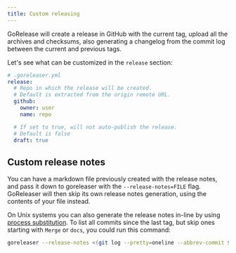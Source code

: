 ```yaml
---
title: Custom releasing
---
```


GoRelease will create a release in GitHub with the current tag, upload all
the archives and checksums, also generating a changelog from the commit
log between the current and previous tags.

Let's see what can be customized in the `release` section:

```yml
# .goreleaser.yml
release:
  # Repo in which the release will be created.
  # Default is extracted from the origin remote URL.
  github:
    owner: user
    name: repo

  # If set to true, will not auto-publish the release.
  # Default is false
  draft: true
```

## Custom release notes

You can have a markdown file previously created with the release notes, and
pass it down to goreleaser with the `--release-notes=FILE` flag.
GoReleaser will then skip its own release notes generation,
using the contents of your file instead.

On Unix systems you can also generate the release notes in-line by using [process substitution](https://en.wikipedia.org/wiki/Process_substitution).
To list all commits since the last tag, but skip ones starting with `Merge` or `docs`, you could run this command:
```sh
goreleaser --release-notes <(git log --pretty=oneline --abbrev-commit $(git describe --tags --abbrev=0)^.. | grep -v '^[^ ]* \(Merge\|docs\)')
```
